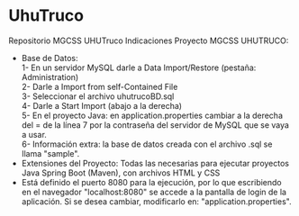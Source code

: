 # UhuTruco
Repositorio MGCSS UHUTruco
Indicaciones Proyecto MGCSS UHUTRUCO:
- Base de Datos:	          
1- En un servidor MySQL darle a Data Import/Restore (pestaña: Administration)  
2- Darle a Import from self-Contained File  
3- Seleccionar el archivo uhutrucoBD.sql  
4- Darle a Start Import (abajo a la derecha)  
5- En el proyecto Java: en application.properties cambiar a la derecha del = de la línea 7 por la contraseña del servidor de MySQL que se vaya a usar.  
6- Información extra: la base de datos creada con el archivo .sql se llama "sample".  
- Extensiones del Proyecto: Todas las necesarias para ejecutar proyectos Java Spring Boot (Maven), con archivos HTML y CSS  
- Está definido el puerto 8080 para la ejecución, por lo que escribiendo en el navegador "localhost:8080" se accede a la pantalla de login de la aplicación. Si se desea cambiar, modificarlo en: "application.properties".  
